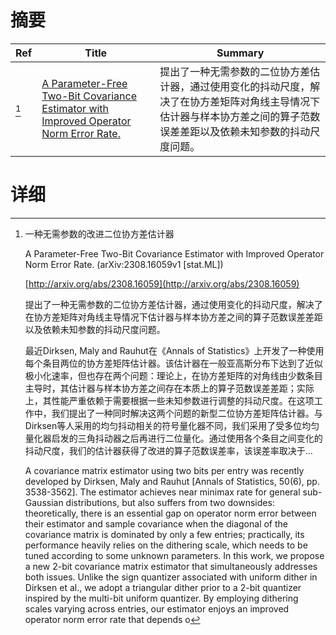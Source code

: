# 摘要

| Ref | Title | Summary |
| --- | --- | --- |
| [^1] | [A Parameter-Free Two-Bit Covariance Estimator with Improved Operator Norm Error Rate.](http://arxiv.org/abs/2308.16059) | 提出了一种无需参数的二位协方差估计器，通过使用变化的抖动尺度，解决了在协方差矩阵对角线主导情况下估计器与样本协方差之间的算子范数误差差距以及依赖未知参数的抖动尺度问题。 |

# 详细

[^1]: 一种无需参数的改进二位协方差估计器

    A Parameter-Free Two-Bit Covariance Estimator with Improved Operator Norm Error Rate. (arXiv:2308.16059v1 [stat.ML])

    [http://arxiv.org/abs/2308.16059](http://arxiv.org/abs/2308.16059)

    提出了一种无需参数的二位协方差估计器，通过使用变化的抖动尺度，解决了在协方差矩阵对角线主导情况下估计器与样本协方差之间的算子范数误差差距以及依赖未知参数的抖动尺度问题。

    

    最近Dirksen, Maly and Rauhut在《Annals of Statistics》上开发了一种使用每个条目两位的协方差矩阵估计器。该估计器在一般亚高斯分布下达到了近似极小化速率，但也存在两个问题：理论上，在协方差矩阵的对角线由少数条目主导时，其估计器与样本协方差之间存在本质上的算子范数误差差距；实际上，其性能严重依赖于需要根据一些未知参数进行调整的抖动尺度。在这项工作中，我们提出了一种同时解决这两个问题的新型二位协方差矩阵估计器。与Dirksen等人采用的均匀抖动相关的符号量化器不同，我们采用了受多位均匀量化器启发的三角抖动器之后再进行二位量化。通过使用各个条目之间变化的抖动尺度，我们的估计器获得了改进的算子范数误差率，该误差率取决于...

    A covariance matrix estimator using two bits per entry was recently developed by Dirksen, Maly and Rauhut [Annals of Statistics, 50(6), pp. 3538-3562]. The estimator achieves near minimax rate for general sub-Gaussian distributions, but also suffers from two downsides: theoretically, there is an essential gap on operator norm error between their estimator and sample covariance when the diagonal of the covariance matrix is dominated by only a few entries; practically, its performance heavily relies on the dithering scale, which needs to be tuned according to some unknown parameters. In this work, we propose a new 2-bit covariance matrix estimator that simultaneously addresses both issues. Unlike the sign quantizer associated with uniform dither in Dirksen et al., we adopt a triangular dither prior to a 2-bit quantizer inspired by the multi-bit uniform quantizer. By employing dithering scales varying across entries, our estimator enjoys an improved operator norm error rate that depends o
    

